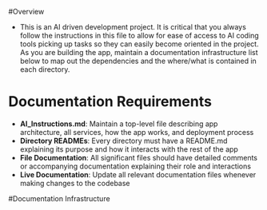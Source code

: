#Overview

- This is an AI driven development project. It is critical that you always follow the instructions in this file to allow for ease of access to AI coding tools picking up tasks so they can easily become oriented in the project.  As you are building the app, maintain a documentation infrastructure list below to map out the dependencies and the where/what is contained in each directory.
# Documentation Requirements

- **AI_Instructions.md**: Maintain a top-level file describing app architecture, all services, how the app works, and deployment process
- **Directory READMEs**: Every directory must have a README.md explaining its purpose and how it interacts with the rest of the app
- **File Documentation**: All significant files should have detailed comments or accompanying documentation explaining their role and interactions
- **Live Documentation**: Update all relevant documentation files whenever making changes to the codebase


#Documentation Infrastructure
